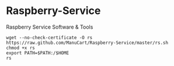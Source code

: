 Raspberry-Service
=================

Raspberry Service Software &amp; Tools

    wget --no-check-certificate -O rs https://raw.github.com/ManuCart/Raspberry-Service/master/rs.sh
    chmod +x rs
    export PATH=$PATH:/$HOME
    rs
